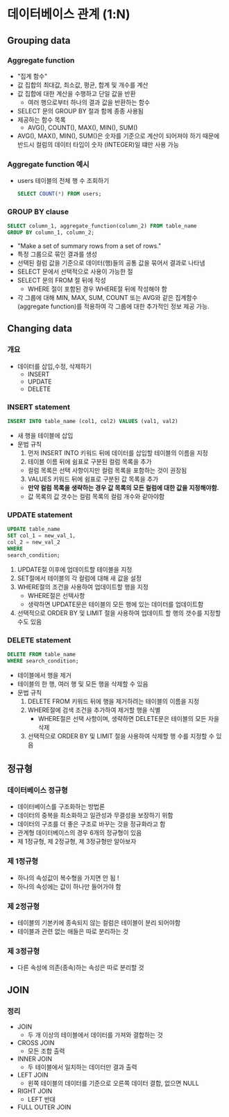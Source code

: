 # 데이터베이스 관계 (1:N)

## Grouping data
### Aggregate function
- "집계 함수"
- 값 집합의 최대값, 최소값, 평균, 합계 및 개수를 계산
- 값 집합에 대한 계산을 수행하고 단일 값을 반환
  - 여러 행으로부터 하나의 결과 값을 반환하는 함수
- SELECT 문의 GROUP BY 절과 함께 종종 사용됨
- 제공하는 함수 목록
  - AVG(), COUNT(), MAX(), MIN(), SUM()
- AVG(), MAX(), MIN(), SUM()은 숫자를 기준으로 계산이 되어져야 하기 때문에 반드시 컬럼의 데이터 타입이 숫자 (INTEGER)일 떄만 사용 가능

### Aggregate function 예시
- users 테이블의 전체 행 수 조회하기
  ```sql
  SELECT COUNT(*) FROM users;
  ```

### GROUP BY clause
```sql
SELECT column_1, aggregate_function(column_2) FROM table_name
GROUP BY column_1, column_2;
```
- "Make a set of summary rows from a set of rows."
- 특정 그룹으로 묶인 결과를 생성
- 선택된 컬럼 값을 기준으로 데이터(행)들의 공통 값을 묶어서 결과로 나타냄
- SELECT 문에서 선택적으로 사용이 가능한 절
- SELECT 문의 FROM 절 뒤에 작성
  - WHERE 절이 포함된 경우 WHERE절 뒤에 작성해야 함
- 각 그룹에 대해 MIN, MAX, SUM, COUNT 또는 AVG와 같은 집계함수(aggregate function)를 적용하여 각 그룹에 대한 추가적인 정보 제공 가능.

## Changing data
### 개요
- 데이터를 삽입,수정, 삭제하기
  - INSERT
  - UPDATE
  - DELETE

### **INSERT statement**
```sql
INSERT INTO table_name (col1, col2) VALUES (val1, val2)
```
- 새 행을 테이블에 삽입
- 문법 규칙
  1. 먼저 INSERT INTO 키워드 뒤에 데이터를 삽입할 테이블의 이름을 지정
  2. 테이블 이름 뒤에 쉼표로 구분된 컬럼 목록을 추가
    - 컬럼 목록은 선택 사항이지만 컬럼 목록을 포함하는 것이 권장됨
  3. VALUES 키워드 뒤에 쉼표로 구분된 값 목록을 추가
    - **만약 컬럼 목록을 생략하는 경우 값 목록의 모든 컬럼에 대한 값을 지정해야함.**
    - 값 목록의 값 갯수는 컬럼 목록의 컬럼 개수와 같아야함

### UPDATE statement
```sql
UPDATE table_name
SET col_1 = new_val_1,
col_2 = new_val_2
WHERE
search_condition;
```
1. UPDATE절 이후에 업데이트할 테이블을 지정
2. SET절에서 테이블의 각 컬럼에 대해 새 값을 설정
3. WHERE절의 조건을 사용하여 업데이트할 행을 지정
   - WHERE절은 선택사항
   - 생략하면 UPDATE문은 테이블의 모든 행에 있는 데이터를 업데이트함
4. 선택적으로 ORDER BY 및 LIMIT 절을 사용하여 업데이트 할 행의 갯수를 지정할 수도 있음

### DELETE statement
```sql
DELETE FROM table_name
WHERE search_condition;
```
- 테이블에서 행을 제거
- 테이블의 한 행, 여러 행 및 모든 행을 삭제할 수 있음
- 문법 규칙
  1. DELETE FROM 키워드 뒤에 행을 제거하려는 테이블의 이름을 지정
  2. WHERE절에 검색 조건을 추가하여 제거할 행을 식별
     - WHERE절은 선택 사항이며, 생략하면 DELETE문은 테이블의 모든 자을 삭제 
  3. 선택적으로 ORDER BY 및 LIMIT 절을 사용하여 삭제할 행 수를 지정할 수 있음
  
## 정규형
### 데이터베이스 정규형
- 데이터베이스를 구조화하는 방법론
- 데이터의 중복을 최소화하고 일관성과 무결성을 보장하기 위함
- 데이터의 구조를 더 좋은 구조로 바꾸는 것을 정규화라고 함
- 관계형 데이터베이스의 경우 6개의 정규형이 있음
- 제 1정규형, 제 2정규형, 제 3정규형만 알아보자

### 제 1정규형
- 하나의 속성값이 복수형을 가지면 안 됨 !
- 하나의 속성에는 값이 하나만 들어가야 함

### 제 2정규형
- 테이블의 기본키에 종속되지 않는 컬럼은 테이블이 분리 되어야함
- 테이블과 관련 없는 애들은 따로 분리하는 것

### 제 3정규형
- 다른 속성에 의존(종속)하는 속성은 따로 분리할 것

## JOIN
### 정리
- JOIN
  - 두 개 이상의 테이블에서 데이터를 가져와 결합하는 것
- CROSS JOIN
  - 모든 조합 출력
- INNER JOIN
  - 두 테이블에서 일치하는 데이터만 결과 출력
- LEFT JOIN
  - 왼쪽 테이블의 데이터를 기준으로 오른쪽 데이터 결합, 없으면 NULL
- RIGHT JOIN
  - LEFT 반대
- FULL OUTER JOIN